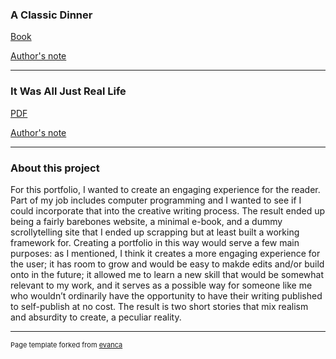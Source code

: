 
### A Classic Dinner

[Book](https://ecstatic-almeida-3de298.netlify.com)  

[Author's note](https://ecstatic-almeida-3de298.netlify.com/authors-note.html)  

---

### It Was All Just Real Life

[PDF](/pdf/JustRealLife.pdf)  

[Author's note](https://apeculiarreality.github.io/JRLAN.md)  

---

### About this project 

<p>For this portfolio, I wanted to create an engaging experience for the reader. Part of my job includes computer programming and I wanted to see if I could incorporate that into the creative writing process. The result ended up being a fairly barebones website, a minimal e-book, and a dummy scrollytelling site that I ended up scrapping but at least built a working framework for. Creating a portfolio in this way would serve a few main purposes: as I mentioned, I think it creates a more engaging experience for the user; it has room to grow and would be easy to makde edits and/or build onto in the future; it allowed me to learn a new skill that would be somewhat relevant to my work, and it serves as a possible way for someone like me who wouldn’t ordinarily have the opportunity to have their writing published to self-publish at no cost. The result is two short stories that mix realism and absurdity to create, a peculiar reality.</p>

---
<p style="font-size:11px">Page template forked from <a href="https://github.com/evanca/quick-portfolio">evanca</a></p>
<!-- Remove above link if you don't want to attibute -->
